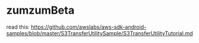 # zumzumBeta
read this:
https://github.com/awslabs/aws-sdk-android-samples/blob/master/S3TransferUtilitySample/S3TransferUtilityTutorial.md
